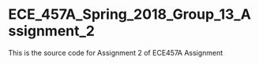 # ECE_457A_Spring_2018_Group_13_Assignment_2
This is the source code for Assignment 2 of ECE457A Assignment

